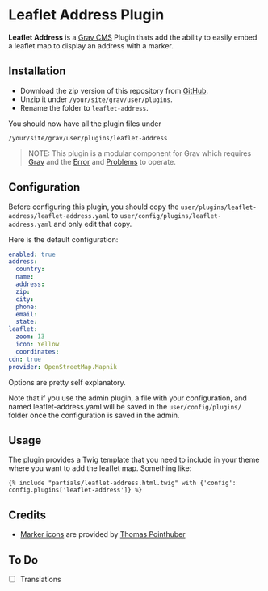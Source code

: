 # Leaflet Address Plugin

**Leaflet Address** is a [Grav CMS](http://github.com/getgrav/grav) Plugin thats
add the ability to easily embed a leaflet map to display an address with a marker.

## Installation

 * Download the zip version of this repository from [GitHub](https://github.com/foxfabi/grav-plugin-leaflet-address).
 * Unzip it under `/your/site/grav/user/plugins`.
 * Rename the folder to `leaflet-address`.


You should now have all the plugin files under

    /your/site/grav/user/plugins/leaflet-address
	
> NOTE: This plugin is a modular component for Grav which requires [Grav](http://github.com/getgrav/grav) and the [Error](https://github.com/getgrav/grav-plugin-error) and [Problems](https://github.com/getgrav/grav-plugin-problems) to operate.

## Configuration

Before configuring this plugin, you should copy the `user/plugins/leaflet-address/leaflet-address.yaml` to `user/config/plugins/leaflet-address.yaml` and only edit that copy.

Here is the default configuration:

```yaml
enabled: true
address:
  country:
  name:
  address:
  zip:
  city:
  phone:
  email:
  state:
leaflet:
  zoom: 13
  icon: Yellow
  coordinates: 
cdn: true
provider: OpenStreetMap.Mapnik
```

Options are pretty self explanatory.

Note that if you use the admin plugin, a file with your configuration, and named leaflet-address.yaml will be saved in the `user/config/plugins/` folder once the configuration is saved in the admin.

## Usage
The plugin provides a Twig template that you need to include in your theme where you want to add the leaflet map. Something like:
```
{% include "partials/leaflet-address.html.twig" with {'config': config.plugins['leaflet-address']} %}
```

## Credits

* [Marker icons](https://github.com/pointhi/leaflet-color-markers) are provided by [Thomas Pointhuber](https://github.com/pointhi)

## To Do

- [ ] Translations

